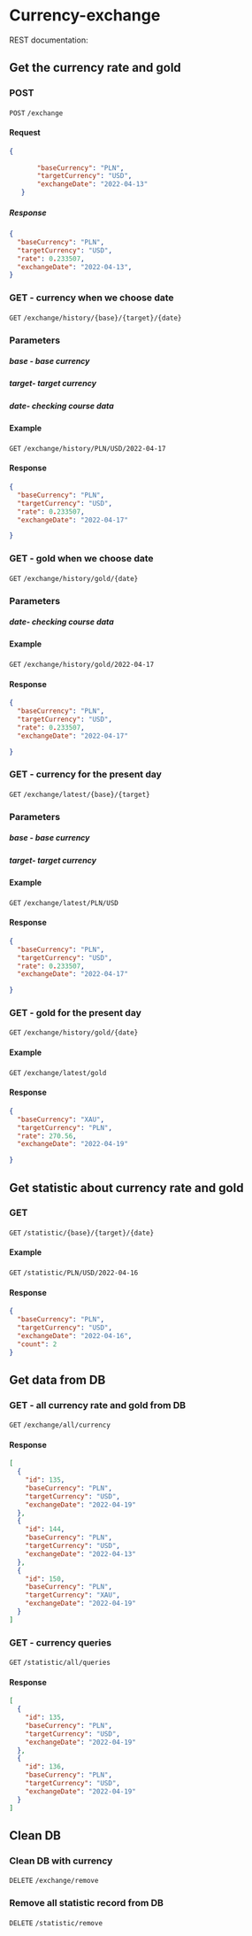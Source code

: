 # Currency-exchange

REST documentation:


## Get the currency rate and gold
 ### POST
`POST` `/exchange`

#### Request

```json
{
      
       "baseCurrency": "PLN",
       "targetCurrency": "USD",
       "exchangeDate": "2022-04-13"
   }

```
##### Response

```json
{
  "baseCurrency": "PLN",
  "targetCurrency": "USD",
  "rate": 0.233507,
  "exchangeDate": "2022-04-13",
}
```
### GET - currency when we choose date

`GET` `/exchange/history/{base}/{target}/{date}`

### Parameters

##### base - base currency
##### target- target currency
##### date- checking course data


#### Example

`GET` `/exchange/history/PLN/USD/2022-04-17`

#### Response

```json
{
  "baseCurrency": "PLN",
  "targetCurrency": "USD",
  "rate": 0.233507,
  "exchangeDate": "2022-04-17"

}

```
### GET - gold when we choose date

`GET` `/exchange/history/gold/{date}`

### Parameters

##### date- checking course data


#### Example

`GET` `/exchange/history/gold/2022-04-17`

#### Response

```json
{
  "baseCurrency": "PLN",
  "targetCurrency": "USD",
  "rate": 0.233507,
  "exchangeDate": "2022-04-17"

}

```

### GET - currency for the present day

`GET` `/exchange/latest/{base}/{target}`

### Parameters

##### base - base currency
##### target- target currency



#### Example

`GET` `/exchange/latest/PLN/USD`

#### Response

```json
{
  "baseCurrency": "PLN",
  "targetCurrency": "USD",
  "rate": 0.233507,
  "exchangeDate": "2022-04-17"

}

```


### GET - gold for the present day

`GET` `/exchange/history/gold/{date}`



#### Example

`GET` `/exchange/latest/gold`

#### Response

```json
{
  "baseCurrency": "XAU",
  "targetCurrency": "PLN",
  "rate": 270.56,
  "exchangeDate": "2022-04-19"

}

```
## Get statistic about currency rate and gold

### GET 
`GET` `/statistic/{base}/{target}/{date}`

#### Example

`GET` `/statistic/PLN/USD/2022-04-16`

#### Response

```json
{
  "baseCurrency": "PLN",
  "targetCurrency": "USD",
  "exchangeDate": "2022-04-16",
  "count": 2
}

```




## Get data from DB

### GET - all currency rate and gold from DB
`GET` `/exchange/all/currency`


#### Response

```json
[
  {
    "id": 135,
    "baseCurrency": "PLN",
    "targetCurrency": "USD",
    "exchangeDate": "2022-04-19"
  },
  {
    "id": 144,
    "baseCurrency": "PLN",
    "targetCurrency": "USD",
    "exchangeDate": "2022-04-13"
  },
  {
    "id": 150,
    "baseCurrency": "PLN",
    "targetCurrency": "XAU",
    "exchangeDate": "2022-04-19"
  }
]


```


### GET - currency queries

`GET` `/statistic/all/queries`


#### Response

```json
[
  {
    "id": 135,
    "baseCurrency": "PLN",
    "targetCurrency": "USD",
    "exchangeDate": "2022-04-19"
  },
  {
    "id": 136,
    "baseCurrency": "PLN",
    "targetCurrency": "USD",
    "exchangeDate": "2022-04-19"
  }
]

```

## Clean DB

### Clean DB with currency 

`DELETE` `/exchange/remove`

### Remove all statistic record from DB

`DELETE` `/statistic/remove`

